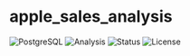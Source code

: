 # apple_sales_analysis
![PostgreSQL](https://img.shields.io/badge/Database-PostgreSQL-blue)
![Analysis](https://img.shields.io/badge/Data%20Analysis-SQL-orange)
![Status](https://img.shields.io/badge/Project-Complete-green)
![License](https://img.shields.io/badge/License-MIT-lightgrey)
